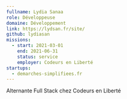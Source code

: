 ```yaml
---
fullname: Lydia Sanaa
role: Développeuse
domaine: Développement
link: https://lydsan.fr/site/
github: lydiasan
missions:
  - start: 2021-03-01
    end: 2021-06-31
    status: service
    employer: Codeurs en Liberté
startups:
  - demarches-simplifiees.fr
---
```


Alternante Full Stack chez Codeurs en Liberté
